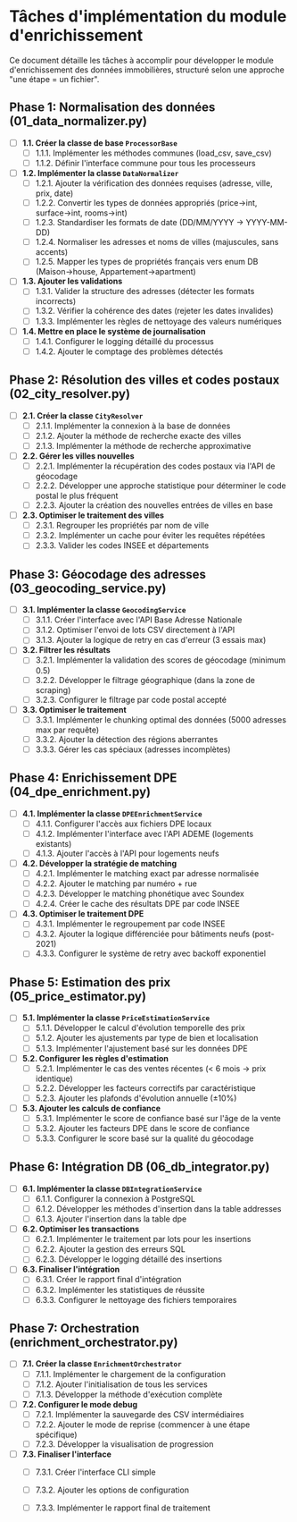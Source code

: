 # Tâches d'implémentation du module d'enrichissement

Ce document détaille les tâches à accomplir pour développer le module d'enrichissement des données immobilières, structuré selon une approche "une étape = un fichier".

## Phase 1: Normalisation des données (01_data_normalizer.py)

- [ ] **1.1. Créer la classe de base `ProcessorBase`**
  - [ ] 1.1.1. Implémenter les méthodes communes (load_csv, save_csv)
  - [ ] 1.1.2. Définir l'interface commune pour tous les processeurs

- [ ] **1.2. Implémenter la classe `DataNormalizer`**
  - [ ] 1.2.1. Ajouter la vérification des données requises (adresse, ville, prix, date)
  - [ ] 1.2.2. Convertir les types de données appropriés (price→int, surface→int, rooms→int)
  - [ ] 1.2.3. Standardiser les formats de date (DD/MM/YYYY → YYYY-MM-DD)
  - [ ] 1.2.4. Normaliser les adresses et noms de villes (majuscules, sans accents)
  - [ ] 1.2.5. Mapper les types de propriétés français vers enum DB (Maison→house, Appartement→apartment)

- [ ] **1.3. Ajouter les validations**
  - [ ] 1.3.1. Valider la structure des adresses (détecter les formats incorrects)
  - [ ] 1.3.2. Vérifier la cohérence des dates (rejeter les dates invalides)
  - [ ] 1.3.3. Implémenter les règles de nettoyage des valeurs numériques

- [ ] **1.4. Mettre en place le système de journalisation**
  - [ ] 1.4.1. Configurer le logging détaillé du processus
  - [ ] 1.4.2. Ajouter le comptage des problèmes détectés

## Phase 2: Résolution des villes et codes postaux (02_city_resolver.py)

- [ ] **2.1. Créer la classe `CityResolver`**
  - [ ] 2.1.1. Implémenter la connexion à la base de données
  - [ ] 2.1.2. Ajouter la méthode de recherche exacte des villes
  - [ ] 2.1.3. Implémenter la méthode de recherche approximative

- [ ] **2.2. Gérer les villes nouvelles**
  - [ ] 2.2.1. Implémenter la récupération des codes postaux via l'API de géocodage
  - [ ] 2.2.2. Développer une approche statistique pour déterminer le code postal le plus fréquent
  - [ ] 2.2.3. Ajouter la création des nouvelles entrées de villes en base

- [ ] **2.3. Optimiser le traitement des villes**
  - [ ] 2.3.1. Regrouper les propriétés par nom de ville
  - [ ] 2.3.2. Implémenter un cache pour éviter les requêtes répétées
  - [ ] 2.3.3. Valider les codes INSEE et départements

## Phase 3: Géocodage des adresses (03_geocoding_service.py)

- [ ] **3.1. Implémenter la classe `GeocodingService`**
  - [ ] 3.1.1. Créer l'interface avec l'API Base Adresse Nationale
  - [ ] 3.1.2. Optimiser l'envoi de lots CSV directement à l'API
  - [ ] 3.1.3. Ajouter la logique de retry en cas d'erreur (3 essais max)

- [ ] **3.2. Filtrer les résultats**
  - [ ] 3.2.1. Implémenter la validation des scores de géocodage (minimum 0.5)
  - [ ] 3.2.2. Développer le filtrage géographique (dans la zone de scraping)
  - [ ] 3.2.3. Configurer le filtrage par code postal accepté

- [ ] **3.3. Optimiser le traitement**
  - [ ] 3.3.1. Implémenter le chunking optimal des données (5000 adresses max par requête)
  - [ ] 3.3.2. Ajouter la détection des régions aberrantes
  - [ ] 3.3.3. Gérer les cas spéciaux (adresses incomplètes)

## Phase 4: Enrichissement DPE (04_dpe_enrichment.py)

- [ ] **4.1. Implémenter la classe `DPEEnrichmentService`**
  - [ ] 4.1.1. Configurer l'accès aux fichiers DPE locaux
  - [ ] 4.1.2. Implémenter l'interface avec l'API ADEME (logements existants)
  - [ ] 4.1.3. Ajouter l'accès à l'API pour logements neufs

- [ ] **4.2. Développer la stratégie de matching**
  - [ ] 4.2.1. Implémenter le matching exact par adresse normalisée
  - [ ] 4.2.2. Ajouter le matching par numéro + rue
  - [ ] 4.2.3. Développer le matching phonétique avec Soundex
  - [ ] 4.2.4. Créer le cache des résultats DPE par code INSEE

- [ ] **4.3. Optimiser le traitement DPE**
  - [ ] 4.3.1. Implémenter le regroupement par code INSEE
  - [ ] 4.3.2. Ajouter la logique différenciée pour bâtiments neufs (post-2021)
  - [ ] 4.3.3. Configurer le système de retry avec backoff exponentiel

## Phase 5: Estimation des prix (05_price_estimator.py)

- [ ] **5.1. Implémenter la classe `PriceEstimationService`**
  - [ ] 5.1.1. Développer le calcul d'évolution temporelle des prix
  - [ ] 5.1.2. Ajouter les ajustements par type de bien et localisation
  - [ ] 5.1.3. Implémenter l'ajustement basé sur les données DPE

- [ ] **5.2. Configurer les règles d'estimation**
  - [ ] 5.2.1. Implémenter le cas des ventes récentes (< 6 mois → prix identique)
  - [ ] 5.2.2. Développer les facteurs correctifs par caractéristique
  - [ ] 5.2.3. Ajouter les plafonds d'évolution annuelle (±10%)

- [ ] **5.3. Ajouter les calculs de confiance**
  - [ ] 5.3.1. Implémenter le score de confiance basé sur l'âge de la vente
  - [ ] 5.3.2. Ajouter les facteurs DPE dans le score de confiance
  - [ ] 5.3.3. Configurer le score basé sur la qualité du géocodage

## Phase 6: Intégration DB (06_db_integrator.py)

- [ ] **6.1. Implémenter la classe `DBIntegrationService`**
  - [ ] 6.1.1. Configurer la connexion à PostgreSQL
  - [ ] 6.1.2. Développer les méthodes d'insertion dans la table addresses
  - [ ] 6.1.3. Ajouter l'insertion dans la table dpe

- [ ] **6.2. Optimiser les transactions**
  - [ ] 6.2.1. Implémenter le traitement par lots pour les insertions
  - [ ] 6.2.2. Ajouter la gestion des erreurs SQL
  - [ ] 6.2.3. Développer le logging détaillé des insertions

- [ ] **6.3. Finaliser l'intégration**
  - [ ] 6.3.1. Créer le rapport final d'intégration
  - [ ] 6.3.2. Implémenter les statistiques de réussite
  - [ ] 6.3.3. Configurer le nettoyage des fichiers temporaires

## Phase 7: Orchestration (enrichment_orchestrator.py)

- [ ] **7.1. Créer la classe `EnrichmentOrchestrator`**
  - [ ] 7.1.1. Implémenter le chargement de la configuration
  - [ ] 7.1.2. Ajouter l'initialisation de tous les services
  - [ ] 7.1.3. Développer la méthode d'exécution complète

- [ ] **7.2. Configurer le mode debug**
  - [ ] 7.2.1. Implémenter la sauvegarde des CSV intermédiaires
  - [ ] 7.2.2. Ajouter le mode de reprise (commencer à une étape spécifique)
  - [ ] 7.2.3. Développer la visualisation de progression

- [ ] **7.3. Finaliser l'interface**
  - [ ] 7.3.1. Créer l'interface CLI simple
  - [ ] 7.3.2. Ajouter les options de configuration
  - [ ] 7.3.3. Implémenter le rapport final de traitement
  